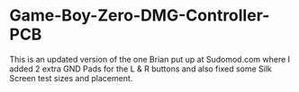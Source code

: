 # Game-Boy-Zero-DMG-Controller-PCB

This is an updated version of the one Brian put up at Sudomod.com where I  added 2 extra GND Pads for the L & R buttons and also fixed some Silk Screen test sizes and placement.
